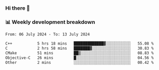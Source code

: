 ### Hi there 👋

### 📊 Weekly development breakdown
<!--START_SECTION:waka-->

```txt
From: 06 July 2024 - To: 13 July 2024

C++           5 hrs 18 mins   █████████████▓░░░░░░░░░░░   55.08 %
C             2 hrs 58 mins   ███████▓░░░░░░░░░░░░░░░░░   30.83 %
CMake         51 mins         ██▒░░░░░░░░░░░░░░░░░░░░░░   08.83 %
Objective-C   26 mins         █░░░░░░░░░░░░░░░░░░░░░░░░   04.56 %
Other         2 mins          ░░░░░░░░░░░░░░░░░░░░░░░░░   00.42 %
```

<!--END_SECTION:waka-->
